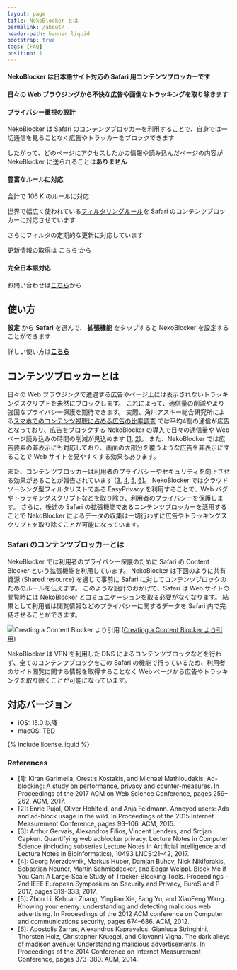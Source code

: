 ```yaml
---
layout: page
title: NekoBlocker とは
permalink: /about/
header-path: banner.liquid
bootstrap: true
tags: [FAQ]
position: 1
---
```


#### NekoBlocker は日本語サイト対応の Safari 用コンテンツブロッカーです

#### 日々の Web ブラウジングから不快な広告や面倒なトラッキングを取り除きます

<i class="fas fa-lock fa-3x"></i>
#### プライバシー重視の設計
NekoBlocker は Safari のコンテンツブロッカーを利用することで、自身では一切通信を見ることなく広告やトラッカーをブロックできます

したがって、どのページにアクセスしたかの情報や読み込んだページの内容が NekoBlocker に送られることは**ありません**

<i class="fas fa-list fa-3x"></i>
#### 豊富なルールに対応
合計で 106 K のルールに対応

世界で幅広く使われている[フィルタリングルール](#filters)を Safari のコンテンツブロッカーに対応させています

さらにフィルタの定期的な更新に対応しています

更新情報の取得は
<a href="{{ site.data.social.feed.path | relative_url }}" target="_blank">こちら
<i class="fas fa-rss"></i></a> から

<i class="fas fa-users fa-3x"></i>
#### 完全日本語対応
お問い合わせは[こちら](/report)から

## 使い方

<i class="fas fa-cogs"></i>
__設定__ から
<i class="fab fa-safari"></i>
__Safari__ を選んで、
<i class="fas fa-puzzle-piece"></i>
__拡張機能__ をタップすると NekoBlocker を設定することができます

詳しい使い方は[__こちら__](/usage)

## コンテンツブロッカーとは

日々の Web ブラウジングで遭遇する広告やページ上には表示されないトラッキングスクリプトを未然にブロックします。
これによって、通信量の削減やより強固なプライバシー保護を期待できます。
実際、角川アスキー総合研究所による[スマホでのコンテンツ視聴に占める広告の比率調査](https://www.lab-kadokawa.com/release/detail.php?id=0099)
では平均4割の通信が広告となっており、広告をブロックする NekoBlocker の導入で日々の通信量や Web ページ読み込みの時間の削減が見込めます
[[1](#ref1), [2](#ref2)]。
また、NekoBlocker では広告要素の非表示にも対応しており、画面の大部分を覆うような広告を非表示にすることで Web サイトを見やすくする効果もあります。

また、コンテンツブロッカーは利用者のプライバシーやセキュリティを向上させる効果があることが報告されています
[[3](#ref3), [4](#ref4), [5](#ref5), [6](#ref6)]。
NekoBlocker ではクラウドソーシング型フィルタリストである EasyPrivacy を利用することで、Web バグやトラッキングスクリプトなどを取り除き、利用者のプライバシーを保護します。
さらに、後述の Safari の拡張機能であるコンテンツブロッカーを活用することで NekoBlocker によるデータの収集は一切行わずに広告やトラッキングスクリプトを取り除くことが可能になっています。

### Safari のコンテンツブロッカーとは

NekoBlocker では利用者のプライバシー保護のために Safari の Content Blocker という拡張機能を利用しています。
NekoBlocker は下図のように共有資源 (Shared resource) を通じて事前に Safari に対してコンテンツブロックのためのルールを伝えます。
このような設計のおかげで、Safari は Web サイトの閲覧時には NekoBlocker とコミュニケーションを取る必要がなくなります。
結果として利用者は閲覧情報などのプライバシーに関するデータを Safari 内で完結させることができます。

![Creating a Content Blocker より引用](https://docs-assets.developer.apple.com/published/df13509e8e/ee97b390-0b9e-47a1-af6e-3bcb41e26aad.png)
([Creating a Content Blocker より引用](https://developer.apple.com/documentation/safariservices/creating_a_content_blocker))

NekoBlocker は VPN を利用した DNS によるコンテンツブロックなどを行わず、全てのコンテンツブロックをこの Safari の機能で行っているため、利用者のサイト閲覧に関する情報を取得することなく Web ページから広告やトラッキングを取り除くことが可能になっています。

## 対応バージョン

* iOS: 15.0 以降
* macOS: TBD

{% include license.liquid %}

### References

* <a name="ref1"></a>[1]: Kiran Garimella, Orestis Kostakis, and Michael Mathioudakis. Ad-blocking: A study on performance, privacy and counter-measures. In Proceedings of the 2017 ACM on Web Science Conference, pages 259–262. ACM, 2017.
* <a name="ref2"></a>[2]: Enric Pujol, Oliver Hohlfeld, and Anja Feldmann. Annoyed users: Ads and ad-block usage in the wild. In Proceedings of the 2015 Internet Measurement Conference, pages 93–106. ACM, 2015.
* <a name="ref3"></a>[3]: Arthur Gervais, Alexandros Filios, Vincent Lenders, and Srdjan Capkun. Quantifying web adblocker privacy. Lecture Notes in Computer Science (including subseries Lecture Notes in Artificial Intelligence and Lecture Notes in Bioinformatics), 10493 LNCS:21–42, 2017.
* <a name="ref4"></a>[4]: Georg Merzdovnik, Markus Huber, Damjan Buhov, Nick Nikiforakis, Sebastian Neuner, Martin Schmiedecker, and Edgar Weippl. Block Me if You Can: A Large-Scale Study of Tracker-Blocking Tools. Proceedings - 2nd IEEE European Symposium on Security and Privacy, EuroS and P 2017, pages 319–333, 2017.
* <a name="ref5"></a>[5]: Zhou Li, Kehuan Zhang, Yinglian Xie, Fang Yu, and XiaoFeng Wang. Knowing your enemy: understanding and detecting malicious web advertising. In Proceedings of the 2012 ACM conference on Computer and communications security, pages 674–686. ACM, 2012.
* <a name="ref6"></a>[6]: Apostolis Zarras, Alexandros Kapravelos, Gianluca Stringhini, Thorsten Holz, Christopher Kruegel, and Giovanni Vigna. The dark alleys of madison avenue: Understanding malicious advertisements. In Proceedings of the 2014 Conference on Internet Measurement Conference, pages 373–380. ACM, 2014.
